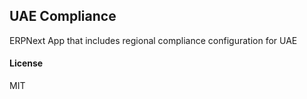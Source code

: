 ## UAE Compliance

 ERPNext App that includes regional compliance configuration for UAE

#### License

MIT